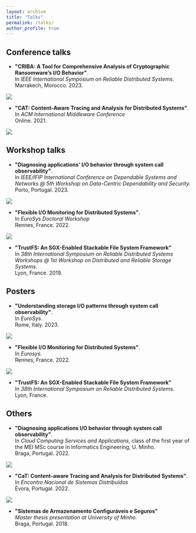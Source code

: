 ```yaml
---
layout: archive
title: "Talks"
permalink: /talks/
author_profile: true
---
```


## Conference talks

- **"CRIBA: A Tool for Comprehensive Analysis of Cryptographic Ransomware’s I/O Behavior"**.<br>
In *IEEE International Symposium on Reliable Distributed Systems*.<br>
Marrakech, Morocco. 2023.<br>
<a href="https://taniaesteves.github.io/files/2023/criba-srds23-taniaesteves-presentation.pdf">
    <img src="https://img.shields.io/badge/-slides-black?style=plastic&logo=microsoft-powerpoint&logoColor=white&labelColor=orange" />
</a>

- **"CAT: Content-Aware Tracing and Analysis for Distributed Systems"**.<br>
In *ACM International Middleware Conference*<br>
Online. 2021.<br>
<a href="https://taniaesteves.github.io/files/2021/cat-middleware21-taniaesteves-presentation.pdf">
    <img src="https://img.shields.io/badge/-slides-black?style=plastic&logo=microsoft-powerpoint&logoColor=white&labelColor=orange" />
</a>


## Workshop talks

- **"Diagnosing applications' I/O behavior through system call observability"**.<br>
In *IEEE/IFIP International Conference on Dependable Systems and Networks @ 5th Workshop on Data-Centric Dependability and Security.*<br>
Porto, Portugal. 2023.<br>
<a href="https://taniaesteves.github.io/files/2023/dio-dcds23-taniaesteves-presentation.pdf">
    <img src="https://img.shields.io/badge/-slides-black?style=plastic&logo=microsoft-powerpoint&logoColor=white&labelColor=orange" />
</a>

- **"Flexible I/O Monitoring for Distributed Systems"**. <br>
In *EuroSys Doctoral Workshop*<br>
Rennes, France. 2022.<br>
<a href="https://taniaesteves.github.io/files/2022/eurodw22-taniaesteves-presentation.pdf">
    <img src="https://img.shields.io/badge/-slides-black?style=plastic&logo=microsoft-powerpoint&logoColor=white&labelColor=orange" />
</a>

- **"TrustFS: An SGX-Enabled Stackable File System Framework"**<br>
In *38th International Symposium on Reliable Distributed Systems Workshops @ 1st Workshop on Distributed and Reliable Storage Systems.*<br>
Lyon, France. 2019.<br>
<!-- <a href="https://taniaesteves.github.io/files/2019/trustfs-srds19-taniaesteves-poster.pdf">
    <img src="https://img.shields.io/badge/-slides-black?style=plastic&logo=microsoft-powerpoint&logoColor=white&labelColor=orange" />
</a> -->

## Posters

- **"Understanding storage I/O patterns through system call observability"**. <br>
In *EuroSys.*<br>
Rome, Italy. 2023.<br>
<a href="https://taniaesteves.github.io/files/2023/dio-eurosys23-taniaesteves-poster.pdf">
    <img src="https://img.shields.io/badge/-pdf-black?style=plastic&logo=Adobe%20Acrobat%20Reader&logoColor=white&labelColor=darkred" />
</a>

- **"Flexible I/O Monitoring for Distributed Systems"**. <br>
In *Eurosys.*<br>
Rennes, France. 2022.<br>
<a href="https://taniaesteves.github.io/files/2022/mon-eurosys22-taniaesteves-poster.pdf">
    <img src="https://img.shields.io/badge/-pdf-black?style=plastic&logo=Adobe%20Acrobat%20Reader&logoColor=white&labelColor=darkred" />
</a>

- **"TrustFS: An SGX-Enabled Stackable File System Framework"**<br>
In *38th International Symposium on Reliable Distributed Systems*.<br>
Lyon, France.<br>
<!-- <a href="https://taniaesteves.github.io/files/2019/trustfs-drss19-taniaesteves-presentation.pdf">
    <img src="https://img.shields.io/badge/-pdf-black?style=plastic&logo=Adobe%20Acrobat%20Reader&logoColor=white&labelColor=darkred" />
</a> -->

## Others

- **"Diagnosing applications I/O behavior through system call observability"**.<br>
In *Cloud Computing Services and Applications*, class of the first year of the MEI MSc course in Informatics Engineering, U. Minho.<br>
Braga, Portugal. 2022.<br>
<a href="https://taniaesteves.github.io/files/2022/ascn22_dio-presentation.pdf">
    <img src="https://img.shields.io/badge/-slides-black?style=plastic&logo=microsoft-powerpoint&logoColor=white&labelColor=orange" />
</a>


- **"CaT: Content-aware Tracing and Analysis for Distributed Systems"**. <br>
In *Encontro Nacional de Sistemas Distribuídos* <br>
Évora, Portugal. 2022.<br>
<a href="https://taniaesteves.github.io/files/2022/cat-ensd22-taniaesteves-presentation.pdf">
    <img src="https://img.shields.io/badge/-slides-black?style=plastic&logo=microsoft-powerpoint&logoColor=white&labelColor=orange" />
</a>


- **"Sistemas de Armazenamento Configuráveis e Seguros"**<br>
*Master thesis presentation at University of Minho.*<br>
Braga, Portugal. 2018.<br>
<!-- <a href="https://taniaesteves.github.io/files/2018/msc-thesis-taniaesteves-2018.pdf">
    <img src="https://img.shields.io/badge/-slides-black?style=plastic&logo=microsoft-powerpoint&logoColor=white&labelColor=orange" />
</a> -->


<!-- Pre-tese - 14/11/2019 -->